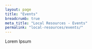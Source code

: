 ```yaml
---
layout: page
title: "Events"
breadcrumb: true
meta_title: "Local Resources - Events"
permalink: "local-resources/events/"
---
```

Lorem Ipsum